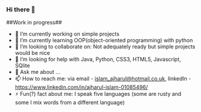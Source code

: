 ### Hi there 👋
##Work in progress##

- 🔭 I’m currently working on simple projects
- 🌱 I’m currently learning OOP(object-oriented programming) with python
- 👯 I’m looking to collaborate on: Not adequately ready but simple projects would be nice
- 🤔 I’m looking for help with Java, Python, CSS3, HTML5, Javascript, SQlite 
- 💬 Ask me about ...
- 📫 How to reach me: via email - islam_ajharul@hotmail.co.uk, linkedIn - https://www.linkedin.com/in/ajharul-islam-01085496/
- ⚡ Fun(?) fact about me: I speak five languages (some are rusty and some I mix words from a different language) 
